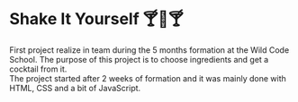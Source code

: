 # Shake It Yourself 🍸🍹🍸

First project realize in team during the 5 months formation at the Wild Code School. The purpose of this project is to choose ingredients and get a cocktail from it. </br>
The project started after 2 weeks of formation and it was mainly done with HTML, CSS and a bit of JavaScript.
